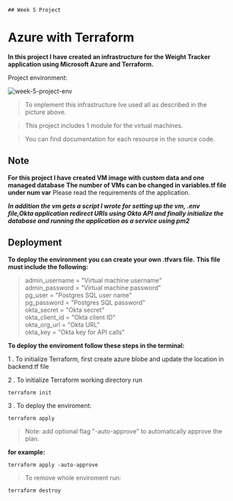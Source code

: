 	## Week 5 Project

# Azure with Terraform

__In this project I have created an infrastructure for the Weight Tracker application
using Microsoft Azure and Terraform.__

Project environment:

![week-5-project-env](https://bootcamp.rhinops.io/images/week-4-project-env.png)


>To implement this infrastructure Ive used all as described in the picture above.

>This project includes 1 module for the virtual machines.

>You can find documentation for each resource in the source code.

## Note
__For this project I have created VM image with custom data and one managed database__
__The number of VMs can be changed in variables.tf file under num var__
Please read the requirements of the application.

**_In addition the vm gets a script I wrote for setting up the vm, .env file,Okta application redirect URIs using Okta API and finally initialize the database and running the application as a service using pm2_** 

## Deployment
__To deploy the environment you can create your own .tfvars file.__
__This file must include the following:__

>admin_username   = "Virtual machine username"<br/>
admin_password   = "Virtual machine password"<br/>
pg_user          = "Postgres SQL user name"<br/>
pg_password      = "Postgres SQL password"<br/>
okta_secret 	 = "Okta secret"<br/>
okta_client_id   = "Okta client ID"<br/>
okta_org_url     = "Okta URL"<br/>
okta_key         = "Okta key for API calls"<br/>


__To deploy the enviroment follow these steps in the terminal:__

1 . To initialize Terraform, first create azure blobe and update the location in backend.tf file

2 . To initialize Terraform working directory run

    terraform init

3 . To deploy the enviroment:

    terraform apply


>Note: add optional flag "-auto-approve" to automatically approve the plan.

__for example:__

    terraform apply -auto-approve



>To remove whole enviroment run:

    terraform destroy